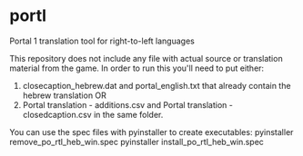 # portl
Portal 1 translation tool for right-to-left languages

This repository does not include any file with actual source or translation material from the game.
In order to run this you'll need to put either:

1. closecaption_hebrew.dat and portal_english.txt that already contain the hebrew translation OR
2. Portal translation - additions.csv and Portal translation - closedcaption.csv
in the same folder.

You can use the spec files with pyinstaller to create executables:
pyinstaller remove_po_rtl_heb_win.spec
pyinstaller install_po_rtl_heb_win.spec